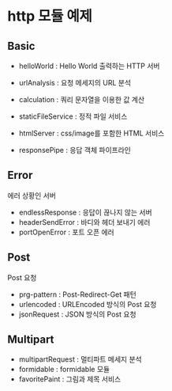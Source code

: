 # http 모듈 예제

## Basic
- helloWorld : Hello World 출력하는 HTTP 서버
- urlAnalysis : 요청 메세지의 URL 분석

- calculation : 쿼리 문자열을 이용한 값 계산
- staticFileService : 정적 파일 서비스
- htmlServer : css/image를 포함한 HTML 서비스
- responsePipe : 응답 객체 파이프라인

## Error
에러 상황인 서버
- endlessResponse : 응답이 끊나지 않는 서버
- headerSendError : 바디와 헤더 보내기 에러
- portOpenError : 포트 오픈 에러

## Post
Post 요청
- prg-pattern : Post-Redirect-Get 패턴
- urlencoded : URLEncoded 방식의 Post 요청
- jsonRequest : JSON 방식의 Post 요청

## Multipart
- multipartRequest : 멀티파트 메세지 분석
- formidable : formidable 모듈
- favoritePaint : 그림과 제목 서비스